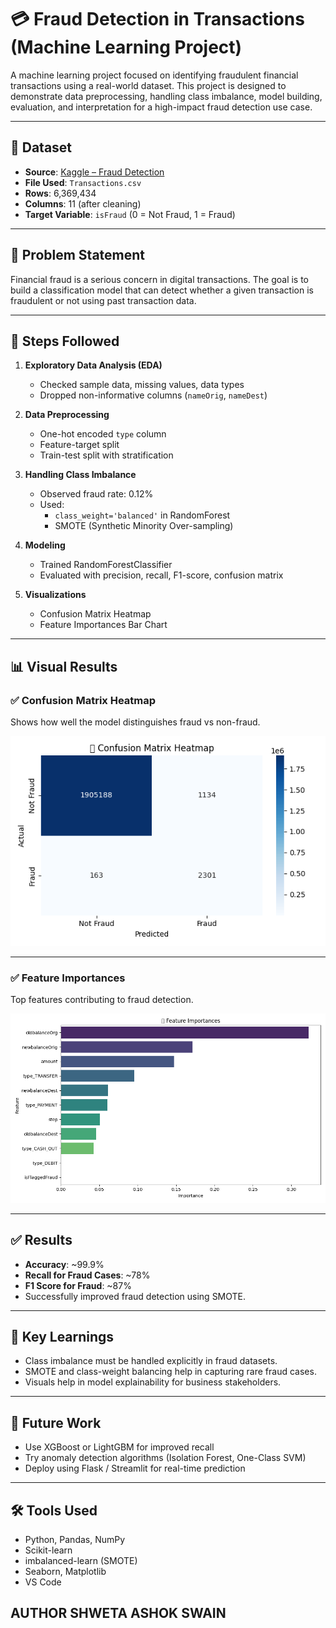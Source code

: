 # 💳 Fraud Detection in Transactions (Machine Learning Project)

A machine learning project focused on identifying fraudulent financial transactions using a real-world dataset. This project is designed to demonstrate data preprocessing, handling class imbalance, model building, evaluation, and interpretation for a high-impact fraud detection use case.

---

## 📁 Dataset

- **Source**: [Kaggle – Fraud Detection](https://www.kaggle.com/datasets/ealaxi/paysim1)  
- **File Used**: `Transactions.csv`
- **Rows**: 6,369,434  
- **Columns**: 11 (after cleaning)  
- **Target Variable**: `isFraud` (0 = Not Fraud, 1 = Fraud)

---

## 📌 Problem Statement

Financial fraud is a serious concern in digital transactions. The goal is to build a classification model that can detect whether a given transaction is fraudulent or not using past transaction data.

---

## 🧪 Steps Followed

1. **Exploratory Data Analysis (EDA)**
   - Checked sample data, missing values, data types
   - Dropped non-informative columns (`nameOrig`, `nameDest`)

2. **Data Preprocessing**
   - One-hot encoded `type` column
   - Feature-target split
   - Train-test split with stratification

3. **Handling Class Imbalance**
   - Observed fraud rate: 0.12%
   - Used:
     - `class_weight='balanced'` in RandomForest
     - SMOTE (Synthetic Minority Over-sampling)

4. **Modeling**
   - Trained RandomForestClassifier
   - Evaluated with precision, recall, F1-score, confusion matrix

5. **Visualizations**
   - Confusion Matrix Heatmap
   - Feature Importances Bar Chart

---

## 📊 Visual Results

### ✅ Confusion Matrix Heatmap

Shows how well the model distinguishes fraud vs non-fraud.

![Confusion Matrix Heatmap](fraud_detection.heatmap.png)

---

### ✅ Feature Importances

Top features contributing to fraud detection.

![Feature Importances](fraud_detection.importancefeatures.png)

---

## ✅ Results

- **Accuracy**: ~99.9%
- **Recall for Fraud Cases**: ~78%
- **F1 Score for Fraud**: ~87%
- Successfully improved fraud detection using SMOTE.

---

## 🧠 Key Learnings

- Class imbalance must be handled explicitly in fraud datasets.
- SMOTE and class-weight balancing help in capturing rare fraud cases.
- Visuals help in model explainability for business stakeholders.

---

## 🚀 Future Work

- Use XGBoost or LightGBM for improved recall
- Try anomaly detection algorithms (Isolation Forest, One-Class SVM)
- Deploy using Flask / Streamlit for real-time prediction

---

## 🛠️ Tools Used

- Python, Pandas, NumPy
- Scikit-learn
- imbalanced-learn (SMOTE)
- Seaborn, Matplotlib
- VS Code
## AUTHOR SHWETA ASHOK SWAIN 
